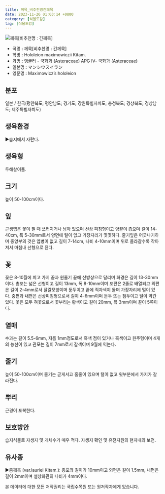 ```yaml
---
title: 께묵_비추천명긴께묵
date: 2023-11-26 01:03:14 +0800
category: [식물도감]
tag: [식물도감]
---
```




![께묵[비추천명 : 긴께묵]](/fileUpload/plants/basic/Compositae/Hololeion/10332/10332_1_th2.jpg)
- 국명 : 께묵[비추천명 : 긴께묵]
- 학명 : Hololeion maximowiczii Kitam.
- 과명 : 앵글러 - 국화과 (Asteraceae) APG Ⅳ- 국화과 (Asteraceae)
- 일본명 : マンシウスイラン
- 영문명 : Maximowicz’s hololeion


## 분포
일본 / 한국(평안북도; 평안남도; 경기도; 강원특별자치도; 충청북도; 경상북도; 경상남도; 제주특별자치도) 
## 생육환경
▶습지에서 자란다.
## 생육형
두해살이풀.
## 크기
높이 50-100cm이다.
## 잎
근생엽은 꽃이 필 때 쓰러지거나 남아 있으며 선상 피침형이고 양끝이 좁으며 길이 14-40cm, 폭 5-30mm로서 양면에 털이 없고 가장자리가 밋밋하다. 줄기잎은 어긋나기하며 중앙부의 것은 엽병이 없고 길이 7-14cm, 나비 4-10mm이며 위로 올라갈수록 작아져서 마침내 선형으로 된다.
## 꽃
꽃은 8-10월에 피고 가지 끝과 원줄기 끝에 산방상으로 달리며 화경은 길이 13-30mm이다. 총포는 넓은 선형이고 길이 13mm, 폭 8-10mm이며 포편은 2줄로 배열되고 외편은 길이 2-4mm로서 달걀모양이며 둔두이고 끝에 적자색이 돌며 가장자리에 털이 있다. 중편과 내편은 선상피침형으로서 길이 4-6mm이며 둔두 또는 첨두이고 털이 약간 있다.  꽃은 모두 혀꽃으로서 꽃부리는 황색이고 길이 20mm, 폭 3mm이며 끝이 5쪽이다.
## 열매
수과는 길이 5.5-6mm, 지름 1mm정도로서 흑색 점이 있거나 흑색이고 원주형이며 4개의 능선이 있고 관모는 길이 7mm로서 갈색이며 9월에 익는다.
## 줄기
높이 50-100cm이며 줄기는 곧게서고 홈줄이 있으며 털이 없고 윗부분에서 가지가 갈라진다.
## 뿌리
근경이 포복한다.
## 보호방안
습지식물로 자생지 및 개체수가 매우 적다. 자생지 확인 및 유전자원의 현지내외 보전.
## 유사종
▶좀께묵 (var.lauriei Kitam.): 총포의 길이가 10mm이고 외편은 길이 1.5mm, 내편은 길이 2mm이며 설상화관의 나비가 4mm이다.






본 데이터에 대한 모든 저작권리는 국립수목원 또는 원저작자에게 있습니다.
